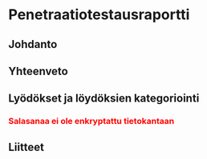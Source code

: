 # Penetraatiotestausraportti

## Johdanto

## Yhteenveto

## Lyödökset ja löydöksien kategoriointi

### <font color="red">Salasanaa ei ole enkryptattu tietokantaan</font>

## Liitteet
